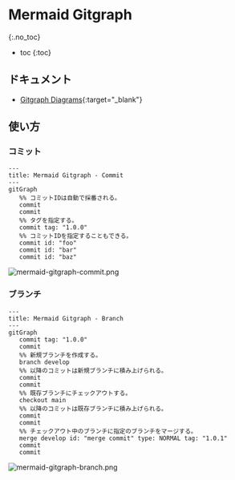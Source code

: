# Mermaid Gitgraph
{:.no_toc}

* toc
{:toc}

## ドキュメント
- [Gitgraph Diagrams](https://mermaid.js.org/syntax/gitgraph.html){:target="_blank"}

## 使い方

### コミット
```mermaid
---
title: Mermaid Gitgraph - Commit
---
gitGraph
   %% コミットIDは自動で採番される。
   commit
   commit
   %% タグを指定する。
   commit tag: "1.0.0"
   %% コミットIDを指定することもできる。
   commit id: "foo"
   commit id: "bar"
   commit id: "baz"
```

![mermaid-gitgraph-commit.png](https://programacho.blob.core.windows.net/images/mermaid-gitgraph-commit.png)

### ブランチ
```mermaid
---
title: Mermaid Gitgraph - Branch
---
gitGraph
   commit tag: "1.0.0"
   commit
   %% 新規ブランチを作成する。
   branch develop
   %% 以降のコミットは新規ブランチに積み上げられる。
   commit
   commit
   %% 既存ブランチにチェックアウトする。
   checkout main
   %% 以降のコミットは既存ブランチに積み上げられる。
   commit
   commit
   %% チェックアウト中のブランチに指定のブランチをマージする。
   merge develop id: "merge commit" type: NORMAL tag: "1.0.1"
   commit
   commit
```

![mermaid-gitgraph-branch.png](https://programacho.blob.core.windows.net/images/mermaid-gitgraph-branch.png)
